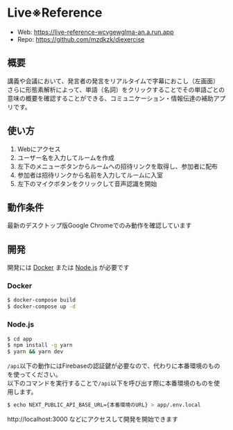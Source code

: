 # Live※Reference

* Web: https://live-reference-wcvgewglma-an.a.run.app
* Repo: https://github.com/mzdkzk/diexercise

## 概要
講義や会議において、発言者の発言をリアルタイムで字幕におこし（左画面）
さらに形態素解析によって、単語（名詞）をクリックすることでその単語ごとの意味の概要を確認することができる、コミュニケーション・情報伝達の補助アプリです。

## 使い方
1. Webにアクセス
2. ユーザー名を入力してルームを作成
3. 左下のメニューボタンからルームへの招待リンクを取得し、参加者に配布
4. 参加者は招待リンクから名前を入力してルームに入室
5. 左下のマイクボタンをクリックして音声認識を開始

## 動作条件
最新のデスクトップ版Google Chromeでのみ動作を確認しています

## 開発
開発には [Docker](https://www.docker.com) または [Node.js](https://nodejs.org) が必要です

### Docker
```bash
$ docker-compose build
$ docker-compose up -d
```

### Node.js
```bash
$ cd app
$ npm install -g yarn
$ yarn && yarn dev
```

`/api`以下の動作にはFirebaseの認証鍵が必要なので、代わりに本番環境のものを使ってください。  
以下のコマンドを実行することで`/api`以下を呼び出す際に本番環境のものを使用します。

```bash
$ echo NEXT_PUBLIC_API_BASE_URL={本番環境のURL} > app/.env.local
```

http://localhost:3000 などにアクセスして開発を開始できます
